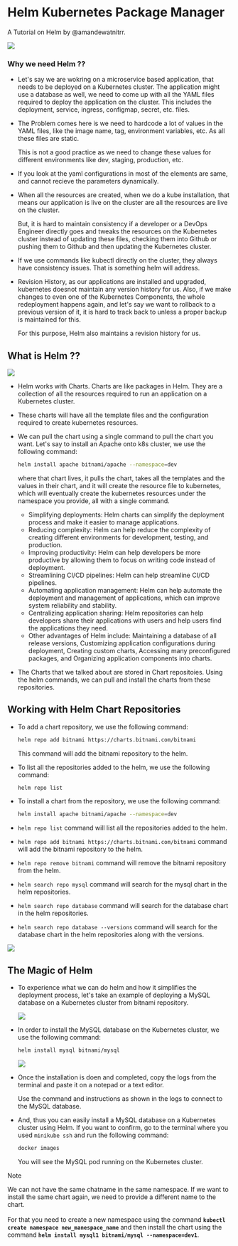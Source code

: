 # Helm Kubernetes Package Manager

A Tutorial on Helm by @amandewatnitrr.

![](./imgs/ff1xjsnvdlnfinirlwb-0p42tlo.png)

### Why we need Helm ??

- Let's say we are wokring on a microservice based application, that needs to be deployed on a Kubernetes cluster. The application might use a database as well, we need to come up with all the YAML files required to deploy the application on the cluster. This includes the deployment, service, ingress, configmap, secret, etc. files.

- The Problem comes here is we need to hardcode a lot of values in the YAML files, like the image name, tag, environment variables, etc. As all these files are static.

  This is not a good practice as we need to change these values for different environments like dev, staging, production, etc.

- If you look at the yaml configurations in most of the elements are same, and cannot recieve the parameters dynamically.

- When all the resources are created, when we do a kube installation, that means our application is live on the cluster are all the resources are live on the cluster.

  But, it is hard to maintain consistency if a developer or a DevOps Engineer directly goes and tweaks the resources on the Kubernetes cluster instead of updating these files, checking them into Github or pushing them to Github and then updating the Kubernetes cluster.

- If we use commands like kubectl directly on the cluster, they always have consistency issues. That is something helm will address.

- Revision History, as our applications are installed and upgraded, kubernetes doesnot maintain any version history for us. Also, if we make changes to even one of the Kubernetes Components, the whole redeployment happens again, and let's say we want to rollback to a previous version of it, it is hard to track back to unless a proper backup is maintained for this.

  For this purpose, Helm also maintains a revision history for us.

## What is Helm ??

![](./imgs/670d1ae23c7f883635b3ba90_mogenius_hero_helm-for-kubernetes.jpg)

- Helm works with Charts. Charts are like packages in Helm. They are a collection of all the resources required to run an application on a Kubernetes cluster.

- These charts will have all the template files and the configuration required to create kubernetes resources.

- We can pull the chart using a single command to pull the chart you want. Let's say to install an Apache onto k8s cluster, we use the following command:

  ```bash
  helm install apache bitnami/apache --namespace=dev
  ```
  
  where that chart lives, it pulls the chart, takes all the templates and the values in their chart, and it will create the resource file to kubernetes, which will eventually create the kubernetes resources under the namespace you provide, all with a single command.

  - Simplifying deployments: Helm charts can simplify the deployment process and make it easier to manage applications.
  - Reducing complexity: Helm can help reduce the complexity of creating different environments for development, testing, and production.
  - Improving productivity: Helm can help developers be more productive by allowing them to focus on writing code instead of deployment.
  - Streamlining CI/CD pipelines: Helm can help streamline CI/CD pipelines.
  - Automating application management: Helm can help automate the deployment and management of applications, which can improve system reliability and stability.
  - Centralizing application sharing: Helm repositories can help developers share their applications with users and help users find the applications they need.
  - Other advantages of Helm include: Maintaining a database of all release versions, Customizing application configurations during deployment, Creating custom charts, Accessing many preconfigured packages, and Organizing application components into charts.

- The Charts that we talked about are stored in Chart repositoies. Using the helm commands, we can pull and install the charts from these repositories.

## Working with Helm Chart Repositories

- To add a chart repository, we use the following command:

  ```bash
  helm repo add bitnami https://charts.bitnami.com/bitnami
  ```

  This command will add the bitnami repository to the helm.

- To list all the repositories added to the helm, we use the following command:

  ```bash
  helm repo list
  ```

- To install a chart from the repository, we use the following command:

  ```bash
  helm install apache bitnami/apache --namespace=dev
  ```

- `helm repo list` command will list all the repositories added to the helm.
- `helm repo add bitnami https://charts.bitnami.com/bitnami` command will add the bitnami repository to the helm.
- `helm repo remove bitnami` command will remove the bitnami repository from the helm.
- `helm search repo mysql` command will search for the mysql chart in the helm repositories.
- `helm search repo database` command will search for the database chart in the helm repositories.
- `helm search repo database --versions` command will search for the database chart in the helm repositories along with the versions.

![](./imgs/demo.gif)

## The Magic of Helm

- To experience what we can do helm and how it simplifies the deployment process, let's take an example of deploying a MySQL database on a Kubernetes cluster from bitnami repository.

  ![](./imgs/demo1.gif)

- In order to install the MySQL database on the Kubernetes cluster, we use the following command:

  ```bash
  helm install mysql bitnami/mysql
  ```
  
  ![](./imgs/demo2.gif)

- Once the installation is doen and completed, copy the logs from the terminal and paste it on a notepad or a text editor.

  Use the command and instructions as shown in the logs to connect to the MySQL database.

- And, thus you can easily install a MySQL database on a Kubernetes cluster using Helm. If you want to confirm, go to the terminal where you used `minikube ssh` and run the following command:

  ```bash
  docker images
  ```

  You will see the MySQL pod running on the Kubernetes cluster.


>[!NOTE]
>We can not have the same chatname in the same namespace. If we want to install the same chart again, we need to provide a different name to the chart. <br><br>For that you need to create a new namespace using the command <b>`kubectl create namespace new_manespace_name`</b> and then install the chart using the command <b>`helm install mysql1 bitnami/mysql --namespace=dev1`</b>.


